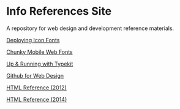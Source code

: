 Info References Site
====

A repository for web design and development reference materials.

[Deploying Icon Fonts](http://donirby.info/deploy)

[Chunky Mobile Web Fonts](http://donirby.net/chunky)

[Up & Running with Typekit](http://doonirby.info/typekit)

[Github for Web Design](http://donirby.net/info/github)

[HTML Reference (2012)](http://donirby.net/info/reference)

[HTML Reference (2014)](http://donirby.net/info/site)

